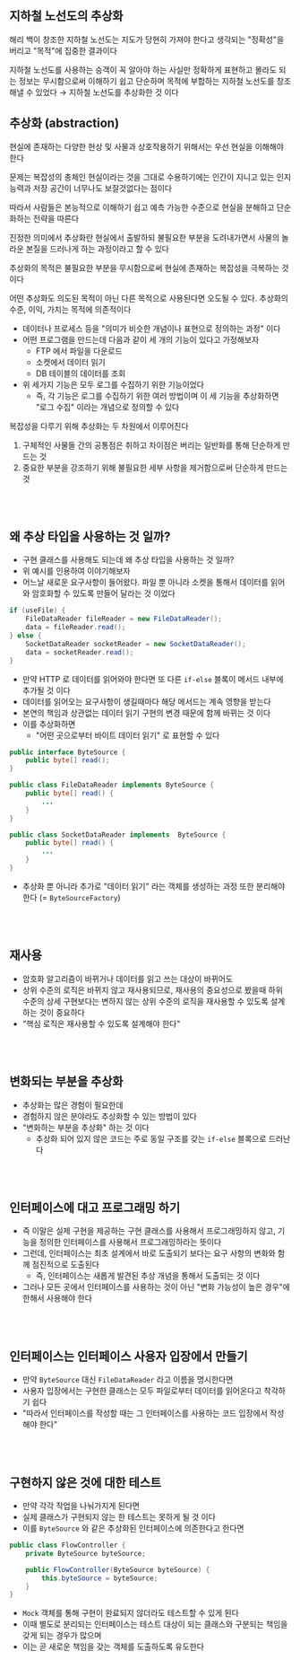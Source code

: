 ## 지하철 노선도의 추상화

해리 백이 창조한 지하철 노선도는 지도가 당현히 가져야 한다고 생각되는 "정확성"을 버리고 "목적"에 집중한 결과이다

지하철 노선도를 사용하는 승객이 꼭 알아야 하는 사실만 정확하게 표현하고 몰라도 되는 정보는 무시함으로써 이해하기 쉽고 단순하며 목적에 부합하는 지하철 노선도를 창조해낼 수 있었다 → 지하철 노선도를 추상화한 것 이다

## 추상화 (abstraction)

현실에 존재하는 다양한 현상 및 사물과 상호작용하기 위해서는 우선 현실을 이해해야 한다

문제는 복잡성의 총체인 현실이라는 것을 그대로 수용하기에는 인간이 지니고 있는 인지 능력과 저장 공간이 너무나도 보잘것없다는 점이다

따라서 사람들은 본능적으로 이해하기 쉽고 예측 가능한 수준으로 현실을 분해하고 단순화하는 전략을 따른다

진정한 의미에서 추상화란 현실에서 출발하되 불필요한 부분을 도려내가면서 사물의 놀라운 본질을 드러나게 하는 과정이라고 할 수 있다

추상화의 목적은 불필요한 부분을 무시함으로써 현실에 존재하는 복잡성을 극복하는 것 이다

어떤 추상화도 의도된 목적이 아닌 다른 목적으로 사용된다면 오도될 수 있다. 추상화의 수준, 이익, 가치는 목적에 의존적이다

- 데이터나 프로세스 등을 "의미가 비슷한 개념이나 표현으로 정의하는 과정" 이다
- 어떤 프로그램을 만드는데 다음과 같이 세 개의 기능이 있다고 가정해보자
  - FTP 에서 파일을 다운로드
  - 소켓에서 데이터 읽기
  - DB 테이블의 데이터를 조회
- 위 세가지 기능은 모두 로그를 수집하기 위한 기능이었다
  - 즉, 각 기능은 로그를 수집하기 위한 여러 방법이며 이 세 기능을 추상화하면 "로그 수집" 이라는 개념으로 정의할 수 있다

복잡성을 다루기 위해 추상화는 두 차원에서 이루어진다

1. 구체적인 사물들 간의 공통점은 취하고 차이점은 버리는 일반화를 통해 단순하게 만드는 것
2. 중요한 부분을 강조하기 위해 불필요한 세부 사항을 제거함으로써 단순하게 만드는 것

</br>
</br>

## 왜 추상 타입을 사용하는 것 일까?

- 구현 클래스를 사용해도 되는데 왜 추상 타입을 사용하는 것 일까?
- 위 예시를 인용하여 이야기해보자
- 어느날 새로운 요구사항이 들어왔다. 파일 뿐 아니라 소켓을 통해서 데이터를 읽어와 암호화할 수 있도록 만들어 달라는 것 이었다

```java
if (useFile) {
    FileDataReader fileReader = new FileDataReader();
    data = fileReader.read();
} else {
    SocketDataReader socketReader = new SocketDataReader();
    data = socketReader.read();
}
```

- 만약 HTTP 로 데이터를 읽어와야 한다면 또 다른 `if-else` 블록이 메서드 내부에 추가될 것 이다
- 데이터를 읽어오는 요구사항이 생길때마다 해당 메서드는 계속 영향을 받는다
- 본연의 책임과 상관없는 데이터 읽기 구현의 변경 때문에 함께 바뀌는 것 이다
- 이를 추상화하면
  - "어떤 곳으로부터 바이트 데이터 읽기" 로 표현할 수 있다

```java
public interface ByteSource {
    public byte[] read();
}
```

```java
public class FileDataReader implements ByteSource {
    public byte[] read() {
        ...
    }
}

public class SocketDataReader implements  ByteSource {
    public byte[] read() {
        ...
    }
}
```

- 추상화 뿐 아니라 추가로 "데이터 읽기" 라는 객체를 생성하는 과정 또한 분리해야 한다 (= `ByteSourceFactory`)

</br>
</br>

## 재사용

- 암호화 알고리즘이 바뀌거나 데이터를 읽고 쓰는 대상이 바뀌어도
- 상위 수준의 로직은 바뀌지 않고 재사용되므로, 재사용의 중요성으로 봤을때 하위 수준의 상세 구현보다는 변하지 않는 상위 수준의 로직을 재사용할 수 있도록 설계하는 것이 중요하다
- "핵심 로직은 재사용할 수 있도록 설계해야 한다"

</br>
</br>

## 변화되는 부분을 추상화

- 추상화는 많은 경험이 필요한데
- 경험하지 않은 분야라도 추상화할 수 있는 방법이 있다
- "변화하는 부분을 추상화" 하는 것 이다
  - 추상화 되어 있지 않은 코드는 주로 동일 구조를 갖는 `if-else` 블록으로 드러난다

</br>
</br>

## 인터페이스에 대고 프로그래밍 하기

- 즉 이말은 실제 구현을 제공하는 구현 클래스를 사용해서 프로그래밍하지 않고, 기능을 정의한 인터페이스를 사용해서 프로그래밍하라는 뜻이다
- 그런데, 인터페이스는 최초 설계에서 바로 도출되기 보다는 요구 사항의 변화와 함께 점진적으로 도출된다
  - 즉, 인터페이스는 새롭게 발견된 추상 개념을 통해서 도출되는 것 이다
- 그러나 모든 곳에서 인터페이스를 사용하는 것이 아닌 "변화 가능성이 높은 경우"에 한해서 사용해야 한다

</br>
</br>

## 인터페이스는 인터페이스 사용자 입장에서 만들기

- 만약 `ByteSource` 대신 `FileDataReader` 라고 이름을 명시한다면
- 사용자 입장에서는 구현한 클래스는 모두 파일로부터 데이터를 읽어온다고 착각하기 쉽다
- "따라서 인터페이스를 작성할 때는 그 인터페이스를 사용하는 코드 입장에서 작성 해야 한다"

</br>
</br>

## 구현하지 않은 것에 대한 테스트

- 만약 각각 작업을 나눠가지게 된다면
- 실제 클래스가 구현되지 않는 한 테스트는 못하게 될 것 이다
- 이를 `ByteSource` 와 같은 추상화된 인터페이스에 의존한다고 한다면

```java
public class FlowController {
    private ByteSource byteSource;

    public FlowController(ByteSource byteSource) {
        this.byteSource = byteSource;
    }
}
```

- `Mock` 객체를 통해 구현이 완료되지 않더라도 테스트할 수 있게 된다
- 이때 별도로 분리되는 인터페이스는 테스트 대상이 되는 클래스와 구분되는 책임을 갖게 되는 경우가 많으며
- 이는 곧 새로운 책임을 갖는 객체를 도출하도록 유도한다

